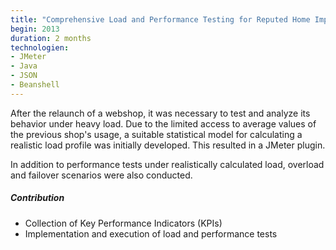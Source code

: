 ```yaml
---
title: "Comprehensive Load and Performance Testing for Reputed Home Improvement Webshop"
begin: 2013
duration: 2 months
technologien:
- JMeter
- Java
- JSON
- Beanshell
---
```


After the relaunch of a webshop, it was necessary to test and analyze its behavior under heavy load. Due to the limited access to average values of the previous shop's usage, a suitable statistical model for calculating a realistic load profile was initially developed. This resulted in a JMeter plugin.

In addition to performance tests under realistically calculated load, overload and failover scenarios were also conducted.

##### Contribution
- Collection of Key Performance Indicators (KPIs)
- Implementation and execution of load and performance tests



